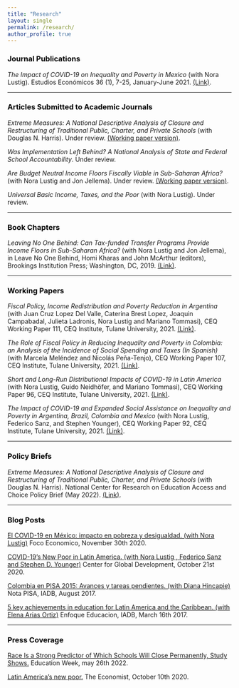 ```yaml
---
title: "Research"
layout: single
permalink: /research/
author_profile: true
---
```


### <span style="color:#000000">Journal Publications</span> 

*The Impact of COVID-19 on Inequality and Poverty in Mexico* (with Nora Lustig). Estudios
Económicos 36 (1), 7-25, January-June 2021. [(Link)](https://estudioseconomicos.colmex.mx/index.php/economicos/article/view/416).

---

### <span style="color:#000000">Articles Submitted to Academic Journals</span>  

*Extreme Measures: A National Descriptive Analysis of Closure and Restructuring of Traditional Public, Charter, and Private Schools* (with Douglas N. Harris). Under review. [(Working paper version)](https://reachcentered.org/uploads/technicalreport/2022-05-22-REACH-National-Closure-Restructuring-Tech-Report.pdf).

*Was Implementation Left Behind? A National Analysis of State and Federal School Accountability*. Under review. 

*Are Budget Neutral Income Floors Fiscally Viable in Sub-Saharan Africa?* (with Nora Lustig and Jon Jellema). Under review. [(Working paper version)](https://www.cgdev.org/sites/default/files/are-budget-neutral-income-floors-fiscally-viable-sub-saharan-africa.pdf).

*Universal Basic Income, Taxes, and the Poor* (with Nora Lustig). Under review.

---

### <span style="color:#000000">Book Chapters</span>  

*Leaving No One Behind: Can Tax-funded Transfer Programs Provide Income Floors in Sub-Saharan Africa?* (with Nora Lustig and Jon Jellema), in Leave No One Behind, Homi Kharas and John McArthur (editors), Brookings Institution Press; Washington, DC, 2019. [(Link)](https://www.brookings.edu/wp-content/uploads/2019/09/LNOB_Chapter9.pdf).

---

### <span style="color:#000000">Working Papers</span> 

*Fiscal Policy, Income Redistribution and Poverty Reduction in Argentina* (with Juan Cruz Lopez Del Valle, Caterina Brest Lopez, Joaquin Campabadal, Julieta Ladronis, Nora Lustig and Mariano Tommasi), CEQ Working Paper 111, CEQ Institute, Tulane University, 2021. [(Link)](https://repec.tulane.edu/RePEc/ceq/ceq111.pdf).

*The Role of Fiscal Policy in Reducing Inequality and Poverty in Colombia: an Analysis of the Incidence of Social Spending and Taxes (In Spanish)* (with Marcela Meléndez and Nicolás Peña-Tenjo), CEQ Working Paper 107, CEQ Institute, Tulane University, 2021. [(Link)](http://repec.tulane.edu/RePEc/ceq/ceq107.pdf).

*Short and Long-Run Distributional Impacts of COVID-19 in Latin America* (with Nora Lustig, Guido Neidhöfer, and Mariano Tommasi), CEQ Working Paper 96, CEQ Institute, Tulane University, 2021. [(Link)](http://repec.tulane.edu/RePEc/ceq/ceq96.pdf).

*The Impact of COVID-19 and Expanded Social Assistance on Inequality and Poverty in Argentina, Brazil, Colombia and Mexico* (with Nora Lustig, Federico Sanz, and Stephen Younger), CEQ Working Paper 92, CEQ Institute, Tulane University, 2021. [(Link)](http://repec.tulane.edu/RePEc/ceq/ceq92.pdf).

---

### <span style="color:#000000">Policy Briefs</span> 

*Extreme Measures: A National Descriptive Analysis of Closure and Restructuring of Traditional Public, Charter, and Private Schools* (with Douglas N. Harris). National Center for Research on Education Access and Choice Policy Brief (May 2022). [(Link)](https://reachcentered.org/uploads/policybrief/REACH-National-Closure-Restructuring-2022-05-24.pdf).

---

### <span style="color:#000000">Blog Posts</span> 

[El COVID-19 en México: impacto en pobreza y desigualdad. (with Nora Lustig)]([http://repec.tulane.edu/RePEc/ceq/ceq107.pdf](https://dev.focoeconomico.org/2020/11/30/el-covid-19-en-mexico-impacto-en-pobreza-y-desigualdad/)) Foco Economico, November 30th 2020.

[COVID-19’s New Poor in Latin America. (with Nora Lustig , Federico Sanz and Stephen D. Younger)](https://www.cgdev.org/blog/covid-19s-new-poor-latin-america) Center for Global Development, October 21st 2020.

[Colombia en PISA 2015: Avances y tareas pendientes. (with Diana Hincapie)](https://publications.iadb.org/es/colombia-en-pisa-2015-avances-y-tareas-pendientes) Nota PISA, IADB, August 2017.

[5 key achievements in education for Latin America and the Caribbean. (with Elena Arias Ortiz)](https://blogs.iadb.org/educacion/en/cima-5-key-achievements-in-education-for-latin-america-and-the-caribbean/) Enfoque Educacion, IADB, March 16th 2017.

---

### <span style="color:#000000">Press Coverage</span> 

[Race Is a Strong Predictor of Which Schools Will Close Permanently, Study Shows.](https://www.edweek.org/leadership/race-is-a-strong-predictor-of-which-schools-will-close-permanently-study-shows/2022/05) Education Week, may 26th 2022.

[Latin America’s new poor.](https://www.economist.com/the-americas/2020/10/08/latin-americas-new-poor) The Economist, October 10th 2020.



